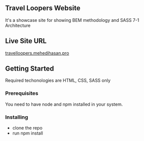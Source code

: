 ## Travel Loopers Website

It's a showcase site for showing BEM methodology and SASS 7-1 Architecture

## Live Site URL
[travelloopers.mehedihasan.pro](https://travelloopers.mehedihasan.pro)

## Getting Started

Required techonologies are HTML, CSS, SASS only

### Prerequisites

You need to have node and npm installed in your system.

### Installing

- clone the repo
- run npm install

